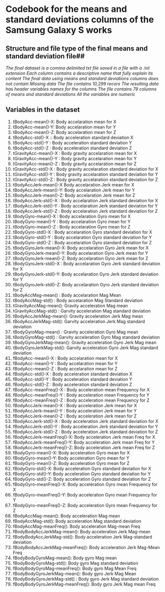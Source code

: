 
# Codebook for the means and standard deviations columns of the Samsung Galaxy S works #

## Structure and file type of the final means and standard deviation file##
_The final dataset is a comma delimited txt file saved in a file with a .txt extension_
_Each column contains a descriptive name that fully explain its content_
_The final data using means and standard deviations columns does not contain Missing data_
_The file contains 10,299 recors_
_The resulting data has header variables names for the columns_
_The file contains 79 columns of means and standard deviations_
_All the variables are numeric_

## Variables in the dataset ##												        
   1. tBodyAcc-mean()-X:         Body accelaration mean for X 							          
   2. tBodyAcc-mean()-Y:         Body accelaration mean for Y					   		          
   3. tBodyAcc-mean()-Z:         Body accelaration mean for Z					   		          
   4. tBodyAcc-std()-X ::        Body acceleration standard deviation X						          
   5. tBodyAcc-std()-Y  :        Body acceleration standard deviation Y						          
   6. tBodyAcc-std()-Z  :        Body acceleration standard deviation Z			   		          
   7. tGravityAcc-mean()-X :     Body gravity accelaration mean for X 			   		          
   8. tGravityAcc-mean()-Y :     Body gravity accelaration mean for Y 			   		
   9. tGravityAcc-mean()-Z :     Body gravity accelaration mean for Z 					
   10. tGravityAcc-std()-X :     Body gravity accelaration standard deviation for X 			
   11. tGravityAcc-std()-Y :     Body gravity accelaration standard deviation for Y 	     		
   12. tGravityAcc-std()-Z  :    Body gravity accelaration standard deviation for Z 	     	    	
   13. tBodyAccJerk-mean()-X     Body accelaration Jerk mean for X 	   		
   14. tBodyAccJerk-mean()-Y:    Body accelaration Jerk  mean for Y	   		
   15. tBodyAccJerk-mean()-Z:    Body accelaration Jerk mean for Z	   		
   16. tBodyAccJerk-std()-X :    Body accelaration Jerk standard deviation for X 	     		
   17. tBodyAccJerk-std()-Y :     Body accelaration Jerk  standard deviation for Y	    		
   18. tBodyAccJerk-std()-Z :     Body accelaration Jerk standard deviation for Z	    		
   19. tBodyGyro-mean()-X  :      Body accelaration Gyro mean for X 	       		
   20. tBodyGyro-mean()-Y  :      Body accelaration Gyro  mean for Y	       		
   21. tBodyGyro-mean()-Z  :      Body accelaration Gyro mean for Z	       		
   22. tBodyGyro-std()-X   :      Body accelaration Gyro standard deviation for X 	         		
   23. tBodyGyro-std()-Y   :      Body accelaration Gyro  standard deviation for Y	        		
   24. tBodyGyro-std()-Z   :      Body accelaration Gyro standard deviation for Z	        		
   25. tBodyGyroJerk-mean()-X:    Body accelaration Gyro Jerk mean for X 	            		
   26. tBodyGyroJerk-mean()-Y:   Body accelaration Gyro Jerk  mean for Y	            		
   27. tBodyGyroJerk-mean()-Z:    Body accelaration Gyro Jerk mean for Z	            		
   28. tBodyGyroJerk-std()-X :    Body accelaration Gyro Jerk standard deviation for X 	     		
   29. tBodyGyroJerk-std()-Y:     Body accelaration Gyro Jerk standard deviation for Y	     		
   30. tBodyGyroJerk-std()-Z:     Body accelaration Gyro Jerk standard deviation for Z	     		
   31. tBodyAccMag-mean() :       Body accelaration Mag Mean    		
   32. tBodyAccMag-std()  :       Body accelaration Mag Standard deviation      		
   33. tGravityAccMag-mean():     Gravity acceleration Mag mean     		
   34. tGravityAccMag-std() :     Garvity acceleration Mag standard deviation   		
   35. tBodyAccJerkMag-mean():    Gravity acceleration Jerk Mag mean          		
   36. tBodyAccJerkMag-std():     Garvity acceleration Jerk Mag standard deviation        		
   37. tBodyGyroMag-mean()  :     Gravity acceleration Gyro Mag mean               		
   38. tBodyGyroMag-std()   :     Garvity acceleration Gyro Mag standard deviation       		
   39. tBodyGyroJerkMag-mean():   Gravity acceleration Gyro Jerk Mag mean                    		
   40. tBodyGyroJerkMag-std():    Garvity acceleration Gyro Jerk Mag standard deviation       		
   41. fBodyAcc-mean()-X    :     Body accelaration mean for X 		    		
   42. fBodyAcc-mean()-Y    :     Body accelaration mean for Y		     		
   43. fBodyAcc-mean()-Z    :     Body accelaration mean for Z	     		
   44. fBodyAcc-std()-X     :      Body acceleration standard deviation X	     		
   45. fBodyAcc-std()-Y     :      Body acceleration standard deviation Y	     		
   46. fBodyAcc-std()-Z     :      Body acceleration standard deviation Z	     		
   47. fBodyAcc-meanFreq()-X :        Body acceleration mean Frequency for X	   		
   48. fBodyAcc-meanFreq()-Y :       Body acceleration mean Frequency for Y	   		
   49. fBodyAcc-meanFreq()-Z :       Body acceleration mean Frequency for Z	   		
   50. fBodyAccJerk-mean()-X :       Body acceleration Jerk mean for X		   		
   51. fBodyAccJerk-mean()-Y :       Body acceleration Jerk mean for Y		   		    
   52. fBodyAccJerk-mean()-Z :       Body acceleration Jerk mean for Z		   		
   53. fBodyAccJerk-std()-X  :      Body acceleration Jerk standard deviation for X   		
   54. fBodyAccJerk-std()-Y  :      Body acceleration Jerk standard deviation for Y   		
   55. fBodyAccJerk-std()-Z  :      Body acceleration Jerk standard deviation for Z   		
   56. fBodyAccJerk-meanFreq()-X:    Body acceleration Jerk mean Freq for X	  		
   57. fBodyAccJerk-meanFreq()-Y:    Body acceleration Jerk mean Freq for Y	  		
   58. fBodyAccJerk-meanFreq()-Z:    Body acceleration Jerk mean Freq for Z	  		
   59. fBodyGyro-mean()-X:          Body acceleration Gyro mean for X		  		
   60. fBodyGyro-mean()-Y:          Body  acceleration Gyro mean for Y		  		
   61. fBodyGyro-mean()-Z:          Body acceleration Gyro mean for Z		  		
   62. fBodyGyro-std()-X:           Body acceleration Gyro standard deviation for X  		
   63. fBodyGyro-std()-Y:           Body acceleration Gyro standard deviation for Y  		
   64. fBodyGyro-std()-Z:            Body acceleration Gyro standard deviation for Z    		
   65. fBodyGyro-meanFreq()-X:       Body acceleration Gyro mean Frequency for X       		
   66. fBodyGyro-meanFreq()-Y:       Body acceleration Gyro mean Frequency for Y	  		
   67. fBodyGyro-meanFreq()-Z:       Body acceleration Gyro mean Frequency for Z	  		
   68. fBodyAccMag-mean():             Body acceleration Mag mean				
   69. fBodyAccMag-std():              Body acceleration Mag standard deviation			
   70. fBodyAccMag-meanFreq():         Body acceleration Mag-mean Freq					
   71. fBodyBodyAccJerkMag-mean():     Body acceleration Jerk Mag-mean			
   72. fBodyBodyAccJerkMag-std():      Body acceleration Jerk Mag-standard deviation		
   73. fBodyBodyAccJerkMag-meanFreq():  Body acceleration Jerk Mag-Mean Freq		
   74. fBodyBodyGyroMag-mean():         Body gyro Mag mean 		
   75. fBodyBodyGyroMag-std():          Body gyro Mag standard deviation		
   76. fBodyBodyGyroMag-meanFreq():     Body gyro Mag Mean Freq			
   77. fBodyBodyGyroJerkMag-mean():       Body gyro Jerk Mag Mean 			
   78. fBodyBodyGyroJerkMag-std() :       Body gyro Jerk Mag standard deviation 		
   79. fBodyBodyGyroJerkMag-meanFreq():  Body gyro Jerk Mag mean  Freq 



